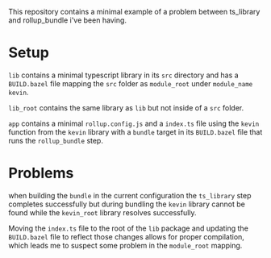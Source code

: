 This repository contains a minimal example of a problem between ts_library and rollup_bundle i've been having.

# Setup

`lib` contains a minimal typescript library in its `src` directory and has a `BUILD.bazel` file mapping the `src` folder as `module_root` under `module_name` `kevin`.

`lib_root` contains the same library as `lib` but not inside of a `src` folder.

`app` contains a minimal `rollup.config.js` and a `index.ts` file using the `kevin` function from the `kevin` library with a `bundle` target in its `BUILD.bazel` file that runs the `rollup_bundle` step.

# Problems

when building the `bundle` in the current configuration the `ts_library` step completes successfully but during bundling the `kevin` library cannot be found while the `kevin_root` library resolves successfully.

Moving the `index.ts` file to the root of the `lib` package and updating the `BUILD.bazel` file to reflect those changes allows for proper compilation, which leads me to suspect some problem in the `module_root` mapping.